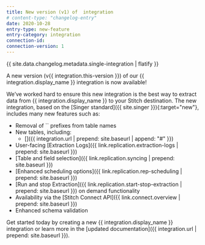 ```yaml
---
title: New version (v1) of  integration
# content-type: "changelog-entry"
date: 2020-10-28
entry-type: new-feature
entry-category: integration
connection-id: 
connection-version: 1
---
```

{{ site.data.changelog.metadata.single-integration | flatify }}

A new version (v{{ integration.this-version }}) of our {{ integration.display_name }} integration is now available! 

We’ve worked hard to ensure this new integration is the best way to extract data from {{ integration.display_name }} to your Stitch destination. The new integration, based on the [Singer standard]({{ site.singer }}){:target="new"}, includes many new features such as:

- Removal of `` prefixes from table names
- New tables, including:
  - []({{ integration.url | prepend: site.baseurl | append: "#" }})
- User-facing [Extraction Logs]({{ link.replication.extraction-logs | prepend: site.baseurl }})
- [Table and field selection]({{ link.replication.syncing | prepend: site.baseurl }})
- [Enhanced scheduling options]({{ link.replication.rep-scheduling | prepend: site.baseurl }})
- [Run and stop Extraction]({{ link.replication.start-stop-extraction | prepend: site.baseurl }}) on demand functionality
- Availability via the [Stitch Connect API]({{ link.connect.overview | prepend: site.baseurl }})
- Enhanced schema validation

Get started today by creating a new {{ integration.display_name }} integration or learn more in the [updated documentation]({{ integration.url | prepend: site.baseurl }}).